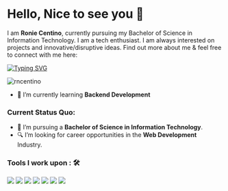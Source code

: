 <h1>Hello, Nice to see you 👋</h1>

I am <strong>Ronie Centino</strong>, currently pursuing my Bachelor of Science in Information Technology. I am a tech enthusiast. I am always interested on projects and innovative/disruptive ideas. Find out more about me & feel free to connect with me here:

[![Typing SVG](https://readme-typing-svg.herokuapp.com?font=Fira+Code&pause=1000&color=F707B2&random=false&width=435&lines=I'm+Ronie+Centino%2C+23yrs+old;Web+Developer+%F0%9F%91%A8%F0%9F%8F%BB%E2%80%8D%F0%9F%92%BB+)](https://git.io/typing-svg)
<p align="left"> <img src="https://komarev.com/ghpvc/?username=rncentino&label=Profile%20views&color=0e75b6&style=flat" alt="rncentino" /> </p>

- 🌱 I’m currently learning **Backend Development**

### Current Status Quo:

- 💼 I’m pursuing a <strong>Bachelor of Science in Information Technology</strong>.
- 🔍 I’m looking for career opportunities in the <strong>Web Development</strong> Industry.

### Tools I work upon : 🛠

<img
  src="https://img.shields.io/badge/html5-%23E34F26.svg?style=for-the-badge&logo=html5&logoColor=white"
/>
<img
  src="https://img.shields.io/badge/css3%20-%2314354C.svg?&style=for-the-badge&logo=css3&logoColor=white"
/>
<img
  src="https://img.shields.io/badge/javascript%20-%23323330.svg?&style=for-the-badge&logo=javascript&logoColor=%23F7DF1E"
/>
<img
  src="https://img.shields.io/badge/PHP%20-%23777BB4.svg?&style=for-the-badge&logo=php&logoColor=white"
/>
<img
  src="https://img.shields.io/badge/git%20-%23F05032.svg?&style=for-the-badge&logo=git&logoColor=white"
/>
<img
  src="http://img.shields.io/badge/-VS%20Code-000000?style=for-the-badge&logo=Visual-studio-code&logoColor=blue"
/>
<img
  src="https://img.shields.io/badge/bootstrap-%23563D7C.svg?style=for-the-badge&logo=bootstrap&logoColor=white"
/>
